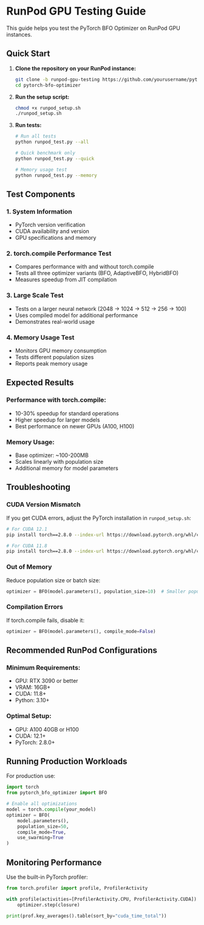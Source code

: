 # RunPod GPU Testing Guide

This guide helps you test the PyTorch BFO Optimizer on RunPod GPU instances.

## Quick Start

1. **Clone the repository on your RunPod instance:**
   ```bash
   git clone -b runpod-gpu-testing https://github.com/yourusername/pytorch-bfo-optimizer.git
   cd pytorch-bfo-optimizer
   ```

2. **Run the setup script:**
   ```bash
   chmod +x runpod_setup.sh
   ./runpod_setup.sh
   ```

3. **Run tests:**
   ```bash
   # Run all tests
   python runpod_test.py --all
   
   # Quick benchmark only
   python runpod_test.py --quick
   
   # Memory usage test
   python runpod_test.py --memory
   ```

## Test Components

### 1. System Information
- PyTorch version verification
- CUDA availability and version
- GPU specifications and memory

### 2. torch.compile Performance Test
- Compares performance with and without torch.compile
- Tests all three optimizer variants (BFO, AdaptiveBFO, HybridBFO)
- Measures speedup from JIT compilation

### 3. Large Scale Test
- Tests on a larger neural network (2048 → 1024 → 512 → 256 → 100)
- Uses compiled model for additional performance
- Demonstrates real-world usage

### 4. Memory Usage Test
- Monitors GPU memory consumption
- Tests different population sizes
- Reports peak memory usage

## Expected Results

### Performance with torch.compile:
- 10-30% speedup for standard operations
- Higher speedup for larger models
- Best performance on newer GPUs (A100, H100)

### Memory Usage:
- Base optimizer: ~100-200MB
- Scales linearly with population size
- Additional memory for model parameters

## Troubleshooting

### CUDA Version Mismatch
If you get CUDA errors, adjust the PyTorch installation in `runpod_setup.sh`:
```bash
# For CUDA 12.1
pip install torch==2.8.0 --index-url https://download.pytorch.org/whl/cu121

# For CUDA 11.8
pip install torch==2.8.0 --index-url https://download.pytorch.org/whl/cu118
```

### Out of Memory
Reduce population size or batch size:
```python
optimizer = BFO(model.parameters(), population_size=10)  # Smaller population
```

### Compilation Errors
If torch.compile fails, disable it:
```python
optimizer = BFO(model.parameters(), compile_mode=False)
```

## Recommended RunPod Configurations

### Minimum Requirements:
- GPU: RTX 3090 or better
- VRAM: 16GB+
- CUDA: 11.8+
- Python: 3.10+

### Optimal Setup:
- GPU: A100 40GB or H100
- CUDA: 12.1+
- PyTorch: 2.8.0+

## Running Production Workloads

For production use:
```python
import torch
from pytorch_bfo_optimizer import BFO

# Enable all optimizations
model = torch.compile(your_model)
optimizer = BFO(
    model.parameters(),
    population_size=50,
    compile_mode=True,
    use_swarming=True
)
```

## Monitoring Performance

Use the built-in PyTorch profiler:
```python
from torch.profiler import profile, ProfilerActivity

with profile(activities=[ProfilerActivity.CPU, ProfilerActivity.CUDA]) as prof:
    optimizer.step(closure)
    
print(prof.key_averages().table(sort_by="cuda_time_total"))
```